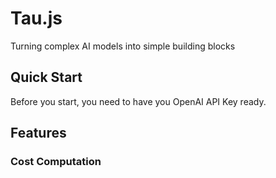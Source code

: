 # Tau.js
Turning complex AI models into simple building blocks

## Quick Start
Before you start, you need to have you OpenAI API Key ready.

## Features
### Cost Computation